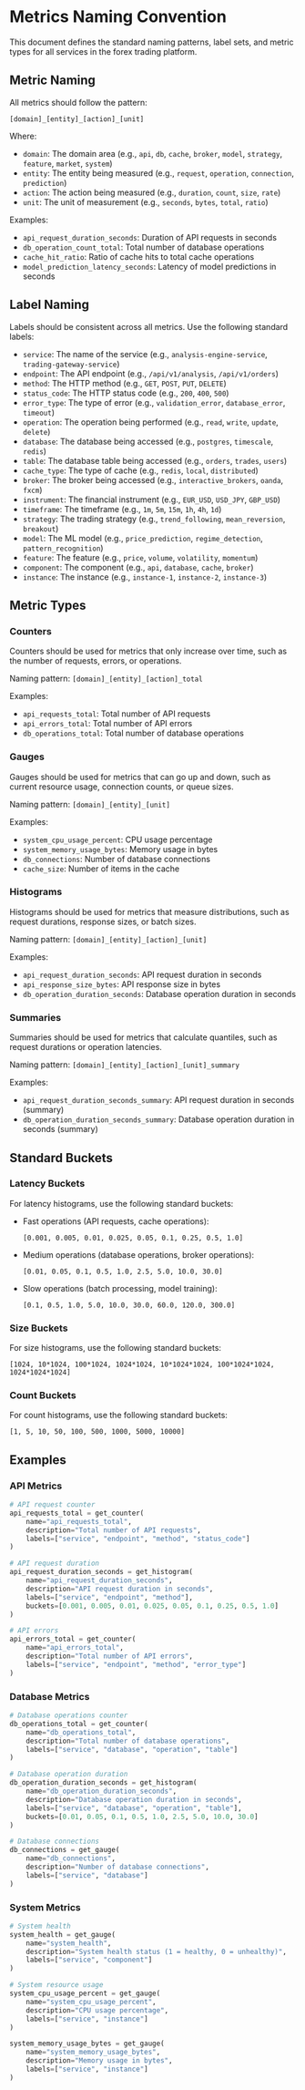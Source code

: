 # Metrics Naming Convention

This document defines the standard naming patterns, label sets, and metric types for all services in the forex trading platform.

## Metric Naming

All metrics should follow the pattern:

```
[domain]_[entity]_[action]_[unit]
```

Where:
- `domain`: The domain area (e.g., `api`, `db`, `cache`, `broker`, `model`, `strategy`, `feature`, `market`, `system`)
- `entity`: The entity being measured (e.g., `request`, `operation`, `connection`, `prediction`)
- `action`: The action being measured (e.g., `duration`, `count`, `size`, `rate`)
- `unit`: The unit of measurement (e.g., `seconds`, `bytes`, `total`, `ratio`)

Examples:
- `api_request_duration_seconds`: Duration of API requests in seconds
- `db_operation_count_total`: Total number of database operations
- `cache_hit_ratio`: Ratio of cache hits to total cache operations
- `model_prediction_latency_seconds`: Latency of model predictions in seconds

## Label Naming

Labels should be consistent across all metrics. Use the following standard labels:

- `service`: The name of the service (e.g., `analysis-engine-service`, `trading-gateway-service`)
- `endpoint`: The API endpoint (e.g., `/api/v1/analysis`, `/api/v1/orders`)
- `method`: The HTTP method (e.g., `GET`, `POST`, `PUT`, `DELETE`)
- `status_code`: The HTTP status code (e.g., `200`, `400`, `500`)
- `error_type`: The type of error (e.g., `validation_error`, `database_error`, `timeout`)
- `operation`: The operation being performed (e.g., `read`, `write`, `update`, `delete`)
- `database`: The database being accessed (e.g., `postgres`, `timescale`, `redis`)
- `table`: The database table being accessed (e.g., `orders`, `trades`, `users`)
- `cache_type`: The type of cache (e.g., `redis`, `local`, `distributed`)
- `broker`: The broker being accessed (e.g., `interactive_brokers`, `oanda`, `fxcm`)
- `instrument`: The financial instrument (e.g., `EUR_USD`, `USD_JPY`, `GBP_USD`)
- `timeframe`: The timeframe (e.g., `1m`, `5m`, `15m`, `1h`, `4h`, `1d`)
- `strategy`: The trading strategy (e.g., `trend_following`, `mean_reversion`, `breakout`)
- `model`: The ML model (e.g., `price_prediction`, `regime_detection`, `pattern_recognition`)
- `feature`: The feature (e.g., `price`, `volume`, `volatility`, `momentum`)
- `component`: The component (e.g., `api`, `database`, `cache`, `broker`)
- `instance`: The instance (e.g., `instance-1`, `instance-2`, `instance-3`)

## Metric Types

### Counters

Counters should be used for metrics that only increase over time, such as the number of requests, errors, or operations.

Naming pattern: `[domain]_[entity]_[action]_total`

Examples:
- `api_requests_total`: Total number of API requests
- `api_errors_total`: Total number of API errors
- `db_operations_total`: Total number of database operations

### Gauges

Gauges should be used for metrics that can go up and down, such as current resource usage, connection counts, or queue sizes.

Naming pattern: `[domain]_[entity]_[unit]`

Examples:
- `system_cpu_usage_percent`: CPU usage percentage
- `system_memory_usage_bytes`: Memory usage in bytes
- `db_connections`: Number of database connections
- `cache_size`: Number of items in the cache

### Histograms

Histograms should be used for metrics that measure distributions, such as request durations, response sizes, or batch sizes.

Naming pattern: `[domain]_[entity]_[action]_[unit]`

Examples:
- `api_request_duration_seconds`: API request duration in seconds
- `api_response_size_bytes`: API response size in bytes
- `db_operation_duration_seconds`: Database operation duration in seconds

### Summaries

Summaries should be used for metrics that calculate quantiles, such as request durations or operation latencies.

Naming pattern: `[domain]_[entity]_[action]_[unit]_summary`

Examples:
- `api_request_duration_seconds_summary`: API request duration in seconds (summary)
- `db_operation_duration_seconds_summary`: Database operation duration in seconds (summary)

## Standard Buckets

### Latency Buckets

For latency histograms, use the following standard buckets:

- Fast operations (API requests, cache operations):
  ```
  [0.001, 0.005, 0.01, 0.025, 0.05, 0.1, 0.25, 0.5, 1.0]
  ```

- Medium operations (database operations, broker operations):
  ```
  [0.01, 0.05, 0.1, 0.5, 1.0, 2.5, 5.0, 10.0, 30.0]
  ```

- Slow operations (batch processing, model training):
  ```
  [0.1, 0.5, 1.0, 5.0, 10.0, 30.0, 60.0, 120.0, 300.0]
  ```

### Size Buckets

For size histograms, use the following standard buckets:

```
[1024, 10*1024, 100*1024, 1024*1024, 10*1024*1024, 100*1024*1024, 1024*1024*1024]
```

### Count Buckets

For count histograms, use the following standard buckets:

```
[1, 5, 10, 50, 100, 500, 1000, 5000, 10000]
```

## Examples

### API Metrics

```python
# API request counter
api_requests_total = get_counter(
    name="api_requests_total",
    description="Total number of API requests",
    labels=["service", "endpoint", "method", "status_code"]
)

# API request duration
api_request_duration_seconds = get_histogram(
    name="api_request_duration_seconds",
    description="API request duration in seconds",
    labels=["service", "endpoint", "method"],
    buckets=[0.001, 0.005, 0.01, 0.025, 0.05, 0.1, 0.25, 0.5, 1.0]
)

# API errors
api_errors_total = get_counter(
    name="api_errors_total",
    description="Total number of API errors",
    labels=["service", "endpoint", "method", "error_type"]
)
```

### Database Metrics

```python
# Database operations counter
db_operations_total = get_counter(
    name="db_operations_total",
    description="Total number of database operations",
    labels=["service", "database", "operation", "table"]
)

# Database operation duration
db_operation_duration_seconds = get_histogram(
    name="db_operation_duration_seconds",
    description="Database operation duration in seconds",
    labels=["service", "database", "operation", "table"],
    buckets=[0.01, 0.05, 0.1, 0.5, 1.0, 2.5, 5.0, 10.0, 30.0]
)

# Database connections
db_connections = get_gauge(
    name="db_connections",
    description="Number of database connections",
    labels=["service", "database"]
)
```

### System Metrics

```python
# System health
system_health = get_gauge(
    name="system_health",
    description="System health status (1 = healthy, 0 = unhealthy)",
    labels=["service", "component"]
)

# System resource usage
system_cpu_usage_percent = get_gauge(
    name="system_cpu_usage_percent",
    description="CPU usage percentage",
    labels=["service", "instance"]
)

system_memory_usage_bytes = get_gauge(
    name="system_memory_usage_bytes",
    description="Memory usage in bytes",
    labels=["service", "instance"]
)
```
